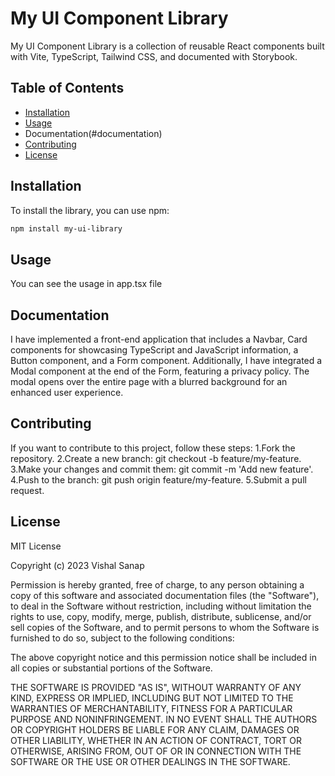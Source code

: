 # My UI Component Library

My UI Component Library is a collection of reusable React components built with Vite, TypeScript, Tailwind CSS, and documented with Storybook.

## Table of Contents

- [Installation](#installation)
- [Usage](#usage)
- Documentation(#documentation)
- [Contributing](#contributing)
- [License](#license)

## Installation

To install the library, you can use npm:
```bash
npm install my-ui-library
```

## Usage

You can see the usage in app.tsx file

## Documentation

I have implemented a front-end application that includes a Navbar, Card components for showcasing TypeScript and JavaScript information, a Button component, and a Form component. Additionally, I have integrated a Modal component at the end of the Form, featuring a privacy policy. The modal opens over the entire page with a blurred background for an enhanced user experience.

## Contributing

If you want to contribute to this project, follow these steps:
1.Fork the repository.
2.Create a new branch: git checkout -b feature/my-feature.
3.Make your changes and commit them: git commit -m 'Add new feature'.
4.Push to the branch: git push origin feature/my-feature.
5.Submit a pull request.

## License

MIT License

Copyright (c) 2023 Vishal Sanap

Permission is hereby granted, free of charge, to any person obtaining a copy
of this software and associated documentation files (the "Software"), to deal
in the Software without restriction, including without limitation the rights
to use, copy, modify, merge, publish, distribute, sublicense, and/or sell
copies of the Software, and to permit persons to whom the Software is
furnished to do so, subject to the following conditions:

The above copyright notice and this permission notice shall be included in all
copies or substantial portions of the Software.

THE SOFTWARE IS PROVIDED "AS IS", WITHOUT WARRANTY OF ANY KIND, EXPRESS OR
IMPLIED, INCLUDING BUT NOT LIMITED TO THE WARRANTIES OF MERCHANTABILITY,
FITNESS FOR A PARTICULAR PURPOSE AND NONINFRINGEMENT. IN NO EVENT SHALL THE
AUTHORS OR COPYRIGHT HOLDERS BE LIABLE FOR ANY CLAIM, DAMAGES OR OTHER
LIABILITY, WHETHER IN AN ACTION OF CONTRACT, TORT OR OTHERWISE, ARISING FROM,
OUT OF OR IN CONNECTION WITH THE SOFTWARE OR THE USE OR OTHER DEALINGS IN THE
SOFTWARE.




